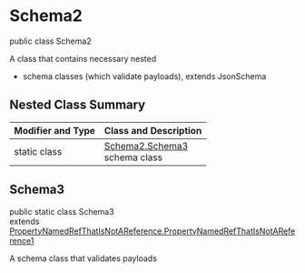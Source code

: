 # Schema2
public class Schema2

A class that contains necessary nested
- schema classes (which validate payloads), extends JsonSchema

## Nested Class Summary
| Modifier and Type | Class and Description |
| ----------------- | ---------------------- |
| static class | [Schema2.Schema3](#schema3)<br> schema class |

## Schema3
public static class Schema3<br>
extends [PropertyNamedRefThatIsNotAReference.PropertyNamedRefThatIsNotAReference1](../../../../../../../../components/schemas/PropertyNamedRefThatIsNotAReference.md#propertynamedrefthatisnotareference1)

A schema class that validates payloads
